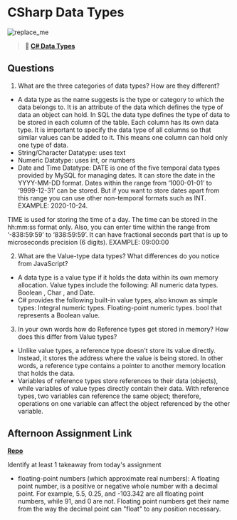 # CSharp Data Types

![replace_me](https://codeworks.blob.core.windows.net/public/assets/img/illustrations/placeholder.svg)

> **📖 [C# Data Types](https://codeworksacademy.com/fs-student-guide/resources/wk10/01-CSharp-Generics)**

## Questions

1. What are the three categories of data types? How are they different?
- A data type as the name suggests is the type or category to which the data belongs to. It is an attribute of the data which defines the type of data an object can hold. In SQL the data type defines the type of data to be stored in each column of the table. Each column has its own data type. It is important to specify the data type of all columns so that similar values can be added to it.  This means one column can hold only one type of data.
- String/Character Datatype: uses text
- Numeric Datatype: uses int, or numbers
- Date and Time Datatype:	DATE is one of the five temporal data types provided by MySQL for managing dates. It can store the date in the YYYY-MM-DD format. Dates within the range from ‘1000-01-01’ to ‘9999-12-31’ can be stored. But if you want to store dates apart from this range you can use other non-temporal formats such as INT.
EXAMPLE: 2020-10-24.

TIME is used for storing the time of a day. The time can be stored in the hh:mm:ss format only. Also, you can enter time within the range from ‘-838:59:59’ to ‘838:59:59’. It can have fractional seconds part that is up to microseconds precision (6 digits).
EXAMPLE: 09:00:00



2. What are the Value-type data types? What differences do you notice from JavaScript?
- A data type is a value type if it holds the data within its own memory allocation. Value types include the following: All numeric data types. Boolean , Char , and Date.
- C# provides the following built-in value types, also known as simple types: Integral numeric types. Floating-point numeric types. bool that represents a Boolean value.


3. In your own words how do Reference types get stored in memory? How does this differ from Value types?
- Unlike value types, a reference type doesn't store its value directly. Instead, it stores the address where the value is being stored. In other words, a reference type contains a pointer to another memory location that holds the data.
- Variables of reference types store references to their data (objects), while variables of value types directly contain their data. With reference types, two variables can reference the same object; therefore, operations on one variable can affect the object referenced by the other variable.


## Afternoon Assignment Link

**[Repo](https://github.com/Lumine3449/<ASSIGNMENT_REPO>)**

Identify at least 1 takeaway from today's assignment
- floating-point numbers (which approximate real numbers): A floating point number, is a positive or negative whole number with a decimal point. For example, 5.5, 0.25, and -103.342 are all floating point numbers, while 91, and 0 are not. Floating point numbers get their name from the way the decimal point can "float" to any position necessary.